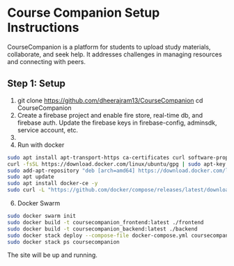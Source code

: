 # Course Companion Setup Instructions
CourseCompanion is a platform for students to upload study materials, collaborate, and seek help. It addresses challenges in managing resources and connecting with peers.


## Step 1: Setup

1. git clone https://github.com/dheerajram13/CourseCompanion
cd CourseCompanion
2. Create a firebase project and enable fire store, real-time db, and firebase auth. 
Update the firebase keys in firebase-config, adminsdk, service account, etc. 
3. 
5.  Run with docker 
 ```bash
sudo apt install apt-transport-https ca-certificates curl software-properties-common -y
curl -fsSL https://download.docker.com/linux/ubuntu/gpg | sudo apt-key add -
sudo add-apt-repository "deb [arch=amd64] https://download.docker.com/linux/ubuntu $(lsb_release -cs) stable"
sudo apt update
sudo apt install docker-ce -y
sudo curl -L "https://github.com/docker/compose/releases/latest/download/docker-compose-$(uname -s)-$(uname -m)" -o /usr/local/
```
6. Docker Swarm 
 ```bash
sudo docker swarm init
sudo docker build -t coursecompanion_frontend:latest ./frontend
sudo docker build -t coursecompanion_backend:latest ./backend
sudo docker stack deploy --compose-file docker-compose.yml coursecompanion
sudo docker stack ps coursecompanion
  ```


The site will be up and running. 


